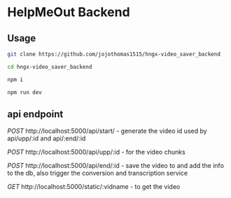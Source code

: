 # HelpMeOut Backend

## Usage

```bash
git clone https://github.com/jojothomas1515/hngx-video_saver_backend

cd hngx-video_saver_backend

npm i

npm run dev
```

## api endpoint

_POST_ http://localhost:5000/api/start/ - generate the video id used by api/upp/:id and api/:end/:id

_POST_ http://localhost:5000/api/upp/:id - for the video chunks

_POST_ http://localhost:5000/api/end/:id - save the video to and add the info to the db, also trigger the conversion and transcription service

_GET_ http://localhost:5000/static/:vidname - to get the video
